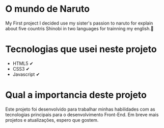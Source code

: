 # O mundo de Naruto

My First project I decided use my sister's passion to naruto for explain about five countris Shinobi in two languages for trainning my english.🙂


# Tecnologias que usei neste projeto
* HTML5 ✔
* CSS3 ✔
* Javascript ✔

# Qual a importancia deste projeto
Este projeto foi desenvolvido para trabalhar minhas habilidades com as tecnologias principais para o desenvolvimento Front-End.
Em breve mais projetos e atualizações, espero que gostem.
